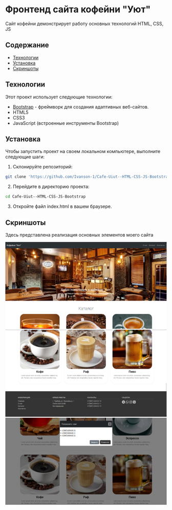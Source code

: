 # Фронтенд сайта кофейни "Уют"

Сайт кофейни демонстрирует работу основных технологий HTML, CSS, JS

## Содержание

- [Технологии](#технологии)
- [Установка](#установка)
- [Скриншоты](#скриншоты)

## Технологии

Этот проект использует следующие технологии:

- [Bootstrap](https://getbootstrap.com/) - фреймворк для создания адаптивных веб-сайтов.
- HTML5
- CSS3
- JavaScript (встроенные инструменты Bootstrap)

## Установка

Чтобы запустить проект на своем локальном компьютере, выполните следующие шаги:

1. Склонируйте репозиторий:
```bash
git clone 'https://github.com/Ivanson-1/Cafe-Uiut--HTML-CSS-JS-Bootstrap'
```

2. Перейдите в директорию проекта:
```bash
cd Cafe-Uiut--HTML-CSS-JS-Bootstrap
```
   
3. Откройте файл index.html в вашем браузере.


## Скриншоты

Здесь представлена реализация основных элементов моего сайта

![Header](files/1.png)
![Footer](files/2.png)
![Modal window](files/3.png)
